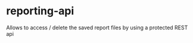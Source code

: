 reporting-api
=============

Allows to access / delete the saved report files by using a protected REST api
